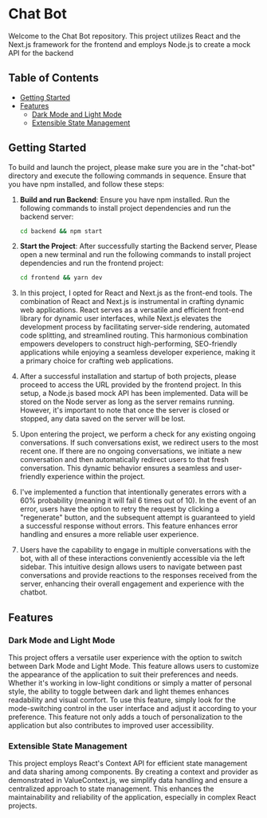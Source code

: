 # Chat Bot

Welcome to the Chat Bot repository. This project utilizes React and the Next.js framework for the frontend and employs Node.js to create a mock API for the backend

## Table of Contents

- [Getting Started](#getting-started)
- [Features](#features)
  - [Dark Mode and Light Mode](#dark-mode-and-light-mode)
  - [Extensible State Management](#extensible-state-management)
  <!-- - [Responsive Design](#responsive-design) -->
  <!-- - [Modular Architecture](#modular-architecture) -->

## Getting Started

To build and launch the project, please make sure you are in the "chat-bot" directory and execute the following commands in sequence. Ensure that you have npm installed, and follow these steps:

1. **Build and run Backend**: Ensure you have npm installed. Run the following commands to install project dependencies and run the backend server:

   ```bash
   cd backend && npm start
2. **Start the Project**: After successfully starting the Backend server, Please open a new terminal and run the following commands to install project dependencies and run the frontend project:

   ```bash
   cd frontend && yarn dev
4. In this project, I opted for React and Next.js as the front-end tools. The combination of React and Next.js is instrumental in crafting dynamic web applications. React serves as a versatile and efficient front-end library for dynamic user interfaces, while Next.js elevates the development process by facilitating server-side rendering, automated code splitting, and streamlined routing. This harmonious combination empowers developers to construct high-performing, SEO-friendly applications while enjoying a seamless developer experience, making it a primary choice for crafting web applications.
3. After a successful installation and startup of both projects, please proceed to access the URL provided by the frontend project. In this setup, a Node.js based mock API has been implemented. Data will be stored on the Node server as long as the server remains running. However, it's important to note that once the server is closed or stopped, any data saved on the server will be lost.
4. Upon entering the project, we perform a check for any existing ongoing conversations. If such conversations exist, we redirect users to the most recent one. If there are no ongoing conversations, we initiate a new conversation and then automatically redirect users to that fresh conversation. This dynamic behavior ensures a seamless and user-friendly experience within the project.
5. I've implemented a function that intentionally generates errors with a 60% probability (meaning it will fail 6 times out of 10). In the event of an error, users have the option to retry the request by clicking a "regenerate" button, and the subsequent attempt is guaranteed to yield a successful response without errors. This feature enhances error handling and ensures a more reliable user experience.
6. Users have the capability to engage in multiple conversations with the bot, with all of these interactions conveniently accessible via the left sidebar. This intuitive design allows users to navigate between past conversations and provide reactions to the responses received from the server, enhancing their overall engagement and experience with the chatbot.
## Features

### Dark Mode and Light Mode
This project offers a versatile user experience with the option to switch between Dark Mode and Light Mode. This feature allows users to customize the appearance of the application to suit their preferences and needs. Whether it's working in low-light conditions or simply a matter of personal style, the ability to toggle between dark and light themes enhances readability and visual comfort. To use this feature, simply look for the mode-switching control in the user interface and adjust it according to your preference. This feature not only adds a touch of personalization to the application but also contributes to improved user accessibility.

### Extensible State Management
This project employs React's Context API for efficient state management and data sharing among components. By creating a context and provider as demonstrated in ValueContext.js, we simplify data handling and ensure a centralized approach to state management. This enhances the maintainability and reliability of the application, especially in complex React projects.

<!-- ### Responsive Design
This project is designed to adapt to various devices and screen sizes. I've used media queries to provide a seamless experience across desktops, tablets, and smartphones. -->

<!-- ### Modular Architecture
To enhance code maintainability and readability, I've adopted a modular approach. The project leverages Redux to extract state management logic from React components, promoting clean and organized code. -->
